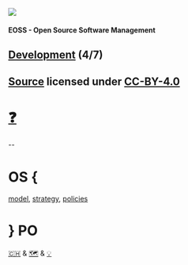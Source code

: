 [![](https://upload.wikimedia.org/wikipedia/commons/thumb/2/25/Berner_Fachhochschule_Logo_small.svg/128px-Berner_Fachhochschule_Logo_small.svg.png)](https://commons.wikimedia.org/wiki/File:Berner_Fachhochschule_Logo_small.svg)

#### EOSS - Open Source Software Management

## [Development](https://digital-sustainability.github.io/module-eoss-ospo101/module4/) (4/7)

[Source](https://github.com/digital-sustainability/module-eoss/tree/main/docs/content/04) licensed under [CC-BY-4.0](https://github.com/digital-sustainability/module-eoss/blob/main/LICENSE)
--
# [❓](https://etherpad.wikimedia.org/p/bfh-ch-module-eoss-hs24)
--
# OS { 
[model](https://digital-sustainability.github.io/module-eoss-ospo101/module2/#section-introducing-open-source-business-models), [strategy](https://digital-sustainability.github.io/module-eoss-ospo101/module2/#section-developing-an-open-source-strategy), [policies](https://digital-sustainability.github.io/module-eoss-ospo101/module2/#section-developing-open-source-policies)
# } PO

[🇨🇭](https://ossbenchmark.com/institutions) & [🗺️](https://landscape.todogroup.org) & [💡](https://github.com/digital-sustainability/module-eoss/blob/main/docs/content/02/08.md)